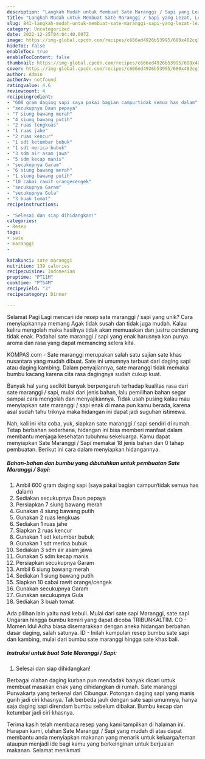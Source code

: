 ```yaml
---
description: "Langkah Mudah untuk Membuat Sate Maranggi / Sapi yang Lezat, Lezat"
title: "Langkah Mudah untuk Membuat Sate Maranggi / Sapi yang Lezat, Lezat"
slug: 841-langkah-mudah-untuk-membuat-sate-maranggi-sapi-yang-lezat-lezat
category: Uncategorized
date: 2022-12-25T04:04:40.097Z
image: https://img-global.cpcdn.com/recipes/c666ed4926b53995/680x482cq70/sate-maranggi-sapi-foto-resep-utama.jpg
hideToc: false
enableToc: true
enableTocContent: false
thumbnail: https://img-global.cpcdn.com/recipes/c666ed4926b53995/680x482cq70/sate-maranggi-sapi-foto-resep-utama.jpg
cover: https://img-global.cpcdn.com/recipes/c666ed4926b53995/680x482cq70/sate-maranggi-sapi-foto-resep-utama.jpg
author: Admin
authorAv: notfound
ratingvalue: 4.6
reviewcount: 4
recipeingredient:
- "600 gram daging sapi saya pakai bagian campurtidak semua has dalam"
- "secukupnya Daun pepaya"
- "7 siung bawang merah"
- "4 siung bawang putih"
- "2 ruas lengkuas"
- "1 ruas jahe"
- "2 ruas kencur"
- "1 sdt ketumbar bubuk"
- "1 sdt merica bubuk"
- "3 sdm air asam jawa"
- "5 sdm kecap manis"
- "secukupnya Garam"
- "6 siung bawang merah"
- "1 siung bawang putih"
- "10 cabai rawit orangecengek"
- "secukupnya Garam"
- "secukupnya Gula"
- "3 buah tomat"
recipeinstructions:

- "Selesai dan siap dihidangkan!"
categories:
- Resep
tags:
- sate
- maranggi
- 

katakunci: sate maranggi  
nutrition: 139 calories
recipecuisine: Indonesian
preptime: "PT11M"
cooktime: "PT54M"
recipeyield: "3"
recipecategory: Dinner

---
```



Selamat Pagi Lagi mencari ide resep sate maranggi / sapi yang unik? Cara menyiapkannya memang Agak tidak susah dan tidak juga mudah. Kalau keliru mengolah maka hasilnya tidak akan memuaskan dan justru cenderung tidak enak. Padahal sate maranggi / sapi yang enak harusnya kan punya aroma dan rasa yang dapat memancing selera kita.


KOMPAS.com - Sate maranggi merupakan salah satu sajian sate khas nusantara yang mudah dibuat. Sate ini umumnya terbuat dari daging sapi atau daging kambing. Dalam penyajiannya, sate maranggi tidak memakai bumbu kacang karena cita rasa dagingnya sudah cukup kuat.

Banyak hal yang sedikit banyak berpengaruh terhadap kualitas rasa dari sate maranggi / sapi, mulai dari jenis bahan, lalu pemilihan bahan segar sampai cara mengolah dan menyajikannya. Tidak usah pusing kalau mau menyiapkan sate maranggi / sapi enak di mana pun kamu berada, karena asal sudah tahu triknya maka hidangan ini dapat jadi suguhan istimewa.


Nah, kali ini kita coba, yuk, siapkan sate maranggi / sapi sendiri di rumah. Tetap berbahan sederhana, hidangan ini bisa memberi manfaat dalam membantu menjaga kesehatan tubuhmu sekeluarga. Kamu dapat menyiapkan Sate Maranggi / Sapi memakai 18 jenis bahan dan 0 tahap pembuatan. Berikut ini cara dalam menyiapkan hidangannya.

<!--inarticleads1-->

##### Bahan-bahan dan bumbu yang dibutuhkan untuk pembuatan Sate Maranggi / Sapi:

1. Ambil 600 gram daging sapi (saya pakai bagian campur/tidak semua has dalam)
1. Sediakan secukupnya Daun pepaya
1. Persiapkan 7 siung bawang merah
1. Gunakan 4 siung bawang putih
1. Gunakan 2 ruas lengkuas
1. Sediakan 1 ruas jahe
1. Siapkan 2 ruas kencur
1. Gunakan 1 sdt ketumbar bubuk
1. Gunakan 1 sdt merica bubuk
1. Sediakan 3 sdm air asam jawa
1. Gunakan 5 sdm kecap manis
1. Persiapkan secukupnya Garam
1. Ambil 6 siung bawang merah
1. Sediakan 1 siung bawang putih
1. Siapkan 10 cabai rawit orange/cengek
1. Gunakan secukupnya Garam
1. Gunakan secukupnya Gula
1. Sediakan 3 buah tomat


Ada pilihan lain yaitu nasi kebuli. Mulai dari sate sapi Maranggi, sate sapi Ungaran hingga bumbu kemiri yang dapat dicoba TRIBUNKALTIM. CO - Momen Idul Adha biasa disemarakkan dengan aneka hidangan berbahan dasar daging, salah satunya. ID - Inilah kumpulan resep bumbu sate sapi dan kambing, mulai dari bumbu sate maranggi hingga sate khas bali. 

<!--inarticleads2-->

##### Instruksi untuk buat Sate Maranggi / Sapi:


1. Selesai dan siap dihidangkan!

Berbagai olahan daging kurban pun mendadak banyak dicari untuk membuat masakan enak yang dihidangkan di rumah. Sate maranggi Purwakarta yang terkenal dari Cibungur. Potongan daging sapi yang manis gurih jadi ciri khasnya. Tak berbeda jauh dengan sate sapi umumnya, hanya saja daging sapi direndam bumbu sebelum dibakar. Bumbu kecap dan ketumbar jadi ciri khasnya. 

Terima kasih telah membaca resep yang kami tampilkan di halaman ini. Harapan kami, olahan Sate Maranggi / Sapi yang mudah di atas dapat membantu anda menyiapkan makanan yang menarik untuk keluarga/teman ataupun menjadi ide bagi kamu yang berkeinginan untuk berjualan makanan. Selamat menikmati
